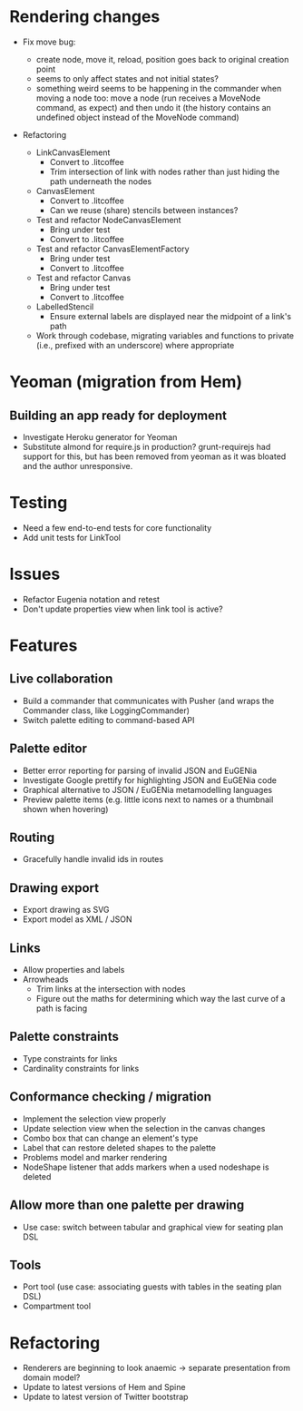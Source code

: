 # Rendering changes
* Fix move bug:
    * create node, move it, reload, position goes back to original creation point
    * seems to only affect states and not initial states?
    * something weird seems to be happening in the commander when moving a node too: move a node (run receives a MoveNode command, as expect) and then undo it (the history contains an undefined object instead of the MoveNode command)

* Refactoring
    * LinkCanvasElement
        * Convert to .litcoffee
        * Trim intersection of link with nodes rather than just hiding the path underneath the nodes
    * CanvasElement
        * Convert to .litcoffee
        * Can we reuse (share) stencils between instances?
    * Test and refactor NodeCanvasElement
        * Bring under test
        * Convert to .litcoffee
    * Test and refactor CanvasElementFactory
       * Bring under test
       * Convert to .litcoffee 
    * Test and refactor Canvas
       * Bring under test
       * Convert to .litcoffee 
    * LabelledStencil
        * Ensure external labels are displayed near the midpoint of a link's path
    * Work through codebase, migrating variables and functions to private (i.e., prefixed with an underscore) where appropriate


# Yeoman (migration from Hem)
## Building an app ready for deployment
* Investigate Heroku generator for Yeoman
* Substitute almond for require.js in production? grunt-requirejs had support for this, but has been removed from yeoman as it was bloated and the author unresponsive.


# Testing
* Need a few end-to-end tests for core functionality
* Add unit tests for LinkTool

# Issues
* Refactor Eugenia notation and retest
* Don't update properties view when link tool is active?

# Features

## Live collaboration
* Build a commander that communicates with Pusher (and wraps the Commander class, like LoggingCommander)
* Switch palette editing to command-based API

## Palette editor
* Better error reporting for parsing of invalid JSON and EuGENia
* Investigate Google prettify for highlighting JSON and EuGENia code
* Graphical alternative to JSON / EuGENia metamodelling languages
* Preview palette items (e.g. little icons next to names or a thumbnail shown when hovering)

## Routing
* Gracefully handle invalid ids in routes

## Drawing export
* Export drawing as SVG
* Export model as XML / JSON

## Links
* Allow properties and labels
* Arrowheads
    * Trim links at the intersection with nodes
    * Figure out the maths for determining which way the last curve of a path is facing

## Palette constraints
* Type constraints for links
* Cardinality constraints for links

## Conformance checking / migration
* Implement the selection view properly
* Update selection view when the selection in the canvas changes
* Combo box that can change an element's type
* Label that can restore deleted shapes to the palette
* Problems model and marker rendering
* NodeShape listener that adds markers when a used nodeshape is deleted

## Allow more than one palette per drawing
* Use case: switch between tabular and graphical view for seating plan DSL

## Tools
* Port tool (use case: associating guests with tables in the seating plan DSL)
* Compartment tool

# Refactoring
* Renderers are beginning to look anaemic -> separate presentation from domain model?
* Update to latest versions of Hem and Spine
* Update to latest version of Twitter bootstrap